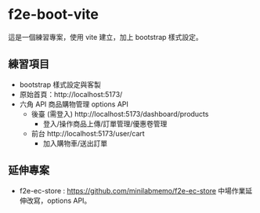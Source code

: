 # f2e-boot-vite

這是一個練習專案，使用 vite 建立，加上 bootstrap 樣式設定。

## 練習項目

- bootstrap 樣式設定與客製
- 原始首頁：http://localhost:5173/
- 六角 API 商品購物管理 options API
  - 後臺 (需登入) http://localhost:5173/dashboard/products
    - 登入/操作商品上傳/訂單管理/優惠卷管理
  - 前台 http://localhost:5173/user/cart
    - 加入購物車/送出訂單

## 延伸專案

- f2e-ec-store : https://github.com/minilabmemo/f2e-ec-store
  中場作業延伸改寫，options API。
